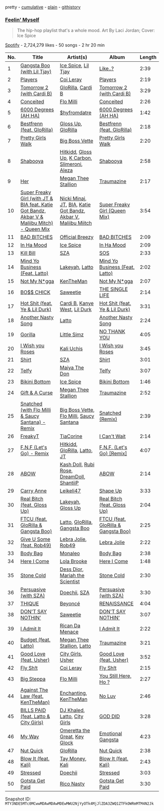 pretty - [cumulative](/playlists/cumulative/37i9dQZF1DX6GwdWRQMQpq.md) - [plain](/playlists/plain/37i9dQZF1DX6GwdWRQMQpq) - [githistory](https://github.githistory.xyz/mackorone/spotify-playlist-archive/blob/main/playlists/plain/37i9dQZF1DX6GwdWRQMQpq)

### [Feelin' Myself](https://open.spotify.com/playlist/37i9dQZF1DX6GwdWRQMQpq)

> The hip\-hop playlist that's a whole mood\. Art By Laci Jordan; Cover: Ice Spice

[Spotify](https://open.spotify.com/user/spotify) - 2,724,279 likes - 50 songs - 2 hr 20 min

| No. | Title | Artist(s) | Album | Length |
|---|---|---|---|---|
| 1 | [Gangsta Boo \(with Lil Tjay\)](https://open.spotify.com/track/3lE8TCA1FKNQthjj73Sjrv) | [Ice Spice](https://open.spotify.com/artist/3LZZPxNDGDFVSIPqf4JuEf), [Lil Tjay](https://open.spotify.com/artist/6jGMq4yGs7aQzuGsMgVgZR) | [Like..?](https://open.spotify.com/album/3fZZ4lUejEiCoyLUpqZIi1) | 2:39 |
| 2 | [Players](https://open.spotify.com/track/6UN73IYd0hZxLi8wFPMQij) | [Coi Leray](https://open.spotify.com/artist/6AMd49uBDJfhf30Ak2QR5s) | [Players](https://open.spotify.com/album/4cAAsw7mPkGt15GXQzWlrM) | 2:19 |
| 3 | [Tomorrow 2 \(with Cardi B\)](https://open.spotify.com/track/7KXVIAuw3m2hxZanrpSXS3) | [GloRilla](https://open.spotify.com/artist/2qoQgPAilErOKCwE2Y8wOG), [Cardi B](https://open.spotify.com/artist/4kYSro6naA4h99UJvo89HB) | [Tomorrow 2 \(with Cardi B\)](https://open.spotify.com/album/5o1xUBd8aM7qFhjlBXiIpb) | 3:29 |
| 4 | [Conceited](https://open.spotify.com/track/02nTpchENdZ4Nm8AfTmrFv) | [Flo Milli](https://open.spotify.com/artist/08PvCOlef4xdOr20jFSTPd) | [Conceited](https://open.spotify.com/album/2q7cKHWIXtGBtEtARc5lyV) | 2:26 |
| 5 | [6000 Degrees \(AH HA\)](https://open.spotify.com/track/5no1uAP51SFQzZqITUxsfG) | [$hyfromdatre](https://open.spotify.com/artist/3f0iI02WmX2ozlN86BhnmC) | [6000 Degrees \(AH HA\)](https://open.spotify.com/album/4xX7TRWNeiqsCfCgGB5SkH) | 1:42 |
| 6 | [Bestfrenn \(feat\. GloRilla\)](https://open.spotify.com/track/2c8XhH3CD3Ztja2MIBxILf) | [Gloss Up](https://open.spotify.com/artist/7eDFwYpqsAROCZibWYr5C1), [GloRilla](https://open.spotify.com/artist/2qoQgPAilErOKCwE2Y8wOG) | [Bestfrenn \(feat\. GloRilla\)](https://open.spotify.com/album/2PH99JWwjb865QK15qvO0m) | 2:18 |
| 7 | [Pretty Girls Walk](https://open.spotify.com/track/646pXmilpKaPZIjgHzwPhR) | [Big Boss Vette](https://open.spotify.com/artist/6fKiutMtRIcxi4zEau0BuI) | [Pretty Girls Walk](https://open.spotify.com/album/4xUnFaLOk5EFsW78uNMnDK) | 2:20 |
| 8 | [Shabooya](https://open.spotify.com/track/6PphODv2LB2b9BWK9lhWuY) | [Hitkidd](https://open.spotify.com/artist/5pR1zWq3UPsOpW1pTWayLf), [Gloss Up](https://open.spotify.com/artist/7eDFwYpqsAROCZibWYr5C1), [K Carbon](https://open.spotify.com/artist/5LxoXQBUoD5oftz6xQLv9y), [Slimeroni](https://open.spotify.com/artist/1aSHAWLQKX1Ln5yoHh8mTq), [Aleza](https://open.spotify.com/artist/0cTIgkgGfLEoAAKV7tJnRz) | [Shabooya](https://open.spotify.com/album/1CGE1Yx45ZHuxkw95NXpyU) | 2:58 |
| 9 | [Her](https://open.spotify.com/track/5hHvFrMnwic82WwRLr4WY0) | [Megan Thee Stallion](https://open.spotify.com/artist/181bsRPaVXVlUKXrxwZfHK) | [Traumazine](https://open.spotify.com/album/4YP0h2KGDb20eJuStnBvim) | 2:17 |
| 10 | [Super Freaky Girl \(with JT & BIA feat\. Katie Got Bandz, Akbar V & Maliibu Mitch\) \- Queen Mix](https://open.spotify.com/track/4dFKEyGrwmIimMqwYleFOR) | [Nicki Minaj](https://open.spotify.com/artist/0hCNtLu0JehylgoiP8L4Gh), [JT](https://open.spotify.com/artist/39af15p0feaAOdL9DTRj3m), [BIA](https://open.spotify.com/artist/6veh5zbFpm31XsPdjBgPER), [Katie Got Bandz](https://open.spotify.com/artist/48ObYO3GM7R76nRcfyvnM9), [Akbar V](https://open.spotify.com/artist/74PEUb9Hxn7dY8jjgnQvSw), [Maliibu Miitch](https://open.spotify.com/artist/5J1JcdYCPj44YKz6kVA5wx) | [Super Freaky Girl \(Queen Mix\)](https://open.spotify.com/album/0kTHpgQCab29IVUdUIVtI6) | 3:54 |
| 11 | [BAD BITCHES](https://open.spotify.com/track/58edubUqtCDoirPaUAZ1b4) | [Official Breezy](https://open.spotify.com/artist/2Yt4zPxa9X6hQeIUieQiEq) | [BAD BITCHES](https://open.spotify.com/album/3VIqkHl5RyYPNeI5RJYA7W) | 2:09 |
| 12 | [In Ha Mood](https://open.spotify.com/track/0yUaLqhsVsguBpoOPL4cO7) | [Ice Spice](https://open.spotify.com/artist/3LZZPxNDGDFVSIPqf4JuEf) | [In Ha Mood](https://open.spotify.com/album/0CQzO0dUktGpymhtvrIXqW) | 2:09 |
| 13 | [Kill Bill](https://open.spotify.com/track/3OHfY25tqY28d16oZczHc8) | [SZA](https://open.spotify.com/artist/7tYKF4w9nC0nq9CsPZTHyP) | [SOS](https://open.spotify.com/album/07w0rG5TETcyihsEIZR3qG) | 2:33 |
| 14 | [Mind Yo Business \(Feat\. Latto\)](https://open.spotify.com/track/5hR1PFUnx0uRkqYsW4Z4ja) | [Lakeyah](https://open.spotify.com/artist/77gMBvQ2frbQAPyCeoYGm7), [Latto](https://open.spotify.com/artist/3MdXrJWsbVzdn6fe5JYkSQ) | [Mind Yo Business \(Feat\. Latto\)](https://open.spotify.com/album/0NCupn1XlJsAHmUcCCGLQk) | 2:02 |
| 15 | [Not My N\*gga](https://open.spotify.com/track/6tL1V3GzJccYkas3w3f6QC) | [KenTheMan](https://open.spotify.com/artist/6o4O5GX5kOWAGXtZUedxo3) | [Not My N\*gga](https://open.spotify.com/album/1CUo0EBK0PhrHJQeI2Lg3z) | 2:07 |
| 16 | [BO$$ CHICK](https://open.spotify.com/track/0FAKS4dY2MADctcsPbmUvm) | [Saweetie](https://open.spotify.com/artist/6cK3NBO6uP7hh0oyuVELFl) | [THE SINGLE LIFE](https://open.spotify.com/album/0kyPJmOde43w1nWzd79OU8) | 2:14 |
| 17 | [Hot Shit \(feat\. Ye & Lil Durk\)](https://open.spotify.com/track/3uJFmluXzYedoJcvhpC1AW) | [Cardi B](https://open.spotify.com/artist/4kYSro6naA4h99UJvo89HB), [Kanye West](https://open.spotify.com/artist/5K4W6rqBFWDnAN6FQUkS6x), [Lil Durk](https://open.spotify.com/artist/3hcs9uc56yIGFCSy9leWe7) | [Hot Shit \(feat\. Ye & Lil Durk\)](https://open.spotify.com/album/2qTIltFPwJzsyssGeOwdRO) | 3:31 |
| 18 | [Another Nasty Song](https://open.spotify.com/track/6lABMzDz2QUqZXRPvQIkuJ) | [Latto](https://open.spotify.com/artist/3MdXrJWsbVzdn6fe5JYkSQ) | [Another Nasty Song](https://open.spotify.com/album/6lFb5yNr5P8oniP9OfDuNb) | 2:24 |
| 19 | [Gorilla](https://open.spotify.com/track/0pJO1tc1GpnxFyQp6Zp82r) | [Little Simz](https://open.spotify.com/artist/6eXZu6O7nAUA5z6vLV8NKI) | [NO THANK YOU](https://open.spotify.com/album/57263zG8Md6XZ9lBUPPYCm) | 4:05 |
| 20 | [I Wish you Roses](https://open.spotify.com/track/6BQrmjAgPfPTwILoFEK3Hd) | [Kali Uchis](https://open.spotify.com/artist/1U1el3k54VvEUzo3ybLPlM) | [I Wish you Roses](https://open.spotify.com/album/2XCrHIlpS6yq2Lix46lOPi) | 3:45 |
| 21 | [Shirt](https://open.spotify.com/track/34ZAzO78a5DAVNrYIGWcPm) | [SZA](https://open.spotify.com/artist/7tYKF4w9nC0nq9CsPZTHyP) | [Shirt](https://open.spotify.com/album/6Kqm5aSp69hTaOHTx38hsD) | 3:01 |
| 22 | [Telfy](https://open.spotify.com/track/4vj1VHAC9n8ZodCqdnauS7) | [Maiya The Don](https://open.spotify.com/artist/6S6u5pS5ywg7rv50rhpobQ) | [Telfy](https://open.spotify.com/album/6jzTgp5UKMbNgqbTbKbDZo) | 3:07 |
| 23 | [Bikini Bottom](https://open.spotify.com/track/27Qz0cFmMGADsniMeUwyUe) | [Ice Spice](https://open.spotify.com/artist/3LZZPxNDGDFVSIPqf4JuEf) | [Bikini Bottom](https://open.spotify.com/album/2n38ZBBmPSssEGGPgu6NPl) | 1:46 |
| 24 | [Gift & A Curse](https://open.spotify.com/track/1U4pYd8XGOYr9GvKqIprCa) | [Megan Thee Stallion](https://open.spotify.com/artist/181bsRPaVXVlUKXrxwZfHK) | [Traumazine](https://open.spotify.com/album/4YP0h2KGDb20eJuStnBvim) | 2:52 |
| 25 | [Snatched \(with Flo Milli & Saucy Santana\) \- Remix](https://open.spotify.com/track/214gn7n7rA6KbRIYpznXJT) | [Big Boss Vette](https://open.spotify.com/artist/6fKiutMtRIcxi4zEau0BuI), [Flo Milli](https://open.spotify.com/artist/08PvCOlef4xdOr20jFSTPd), [Saucy Santana](https://open.spotify.com/artist/2NfwGBr2swqZ1rzE3kAV23) | [Snatched \(Remix\)](https://open.spotify.com/album/1FT1bJftmXeooNZqBUANZG) | 2:39 |
| 26 | [FreakyT](https://open.spotify.com/track/4CCrZzRdeWYrWJ0DoN4XCa) | [TiaCorine](https://open.spotify.com/artist/39i5B6umzWzkfMe12JrMwW) | [I Can't Wait](https://open.spotify.com/album/2aWH1TBFvdbwGXXic7bqE7) | 2:14 |
| 27 | [F.N.F \(Let's Go\) \- Remix](https://open.spotify.com/track/59DRBDlssFvtWDHsYwCa6q) | [Hitkidd](https://open.spotify.com/artist/5pR1zWq3UPsOpW1pTWayLf), [GloRilla](https://open.spotify.com/artist/2qoQgPAilErOKCwE2Y8wOG), [Latto](https://open.spotify.com/artist/3MdXrJWsbVzdn6fe5JYkSQ), [JT](https://open.spotify.com/artist/39af15p0feaAOdL9DTRj3m) | [F.N.F\. \(Let's Go\) \[Remix\]](https://open.spotify.com/album/6JY12I6Vg26EqjMIJIX3yh) | 4:07 |
| 28 | [ABOW](https://open.spotify.com/track/5KEpflyct0AqX7H7GVlQVj) | [Kash Doll](https://open.spotify.com/artist/3u579Gdap91lMptBSdXTpf), [Rubi Rose](https://open.spotify.com/artist/1DGAqC29aw0FpJCejAehVk), [DreamDoll](https://open.spotify.com/artist/1nsdnHv49z0H5oPj3sJ3to), [ShantiiP](https://open.spotify.com/artist/6LDmAUGAL9bDnQpu5dxBv5) | [ABOW](https://open.spotify.com/album/6ZfGwuyfS3jUQpZ2L0sx7b) | 2:14 |
| 29 | [Carry Anne](https://open.spotify.com/track/3gPxfcewMlw2h9n24uW4pm) | [Leikeli47](https://open.spotify.com/artist/0DtXHIvJ8NWBg5pGvsgWnR) | [Shape Up](https://open.spotify.com/album/0sdLAra6HEkMJuxB7ZkXSi) | 3:33 |
| 30 | [Real Bitch \(feat\. Gloss Up\)](https://open.spotify.com/track/4zH4kR30s4Cx6HMvodrf32) | [Lakeyah](https://open.spotify.com/artist/77gMBvQ2frbQAPyCeoYGm7), [Gloss Up](https://open.spotify.com/artist/7eDFwYpqsAROCZibWYr5C1) | [Real Bitch \(feat\. Gloss Up\)](https://open.spotify.com/album/6MUUM532DEcR697rck5n90) | 2:04 |
| 31 | [FTCU \(feat\. GloRilla & Gangsta Boo\)](https://open.spotify.com/track/4lxTmHPgoRWwM9QisWobJL) | [Latto](https://open.spotify.com/artist/3MdXrJWsbVzdn6fe5JYkSQ), [GloRilla](https://open.spotify.com/artist/2qoQgPAilErOKCwE2Y8wOG), [Gangsta Boo](https://open.spotify.com/artist/3ppZNqihWOzuH4A0f4KmeP) | [FTCU \(feat\. GloRilla & Gangsta Boo\)](https://open.spotify.com/album/5MnLj1SQmw3nr7oTbJgtuB) | 2:25 |
| 32 | [Give U Some \(feat\. Rob49\)](https://open.spotify.com/track/1SDPlyCpP441BhYKcupxc0) | [Lebra Jolie](https://open.spotify.com/artist/3ej8SuMJzEgwFLe2lCBikV), [Rob49](https://open.spotify.com/artist/1jBoSSrbz9n4ehQWA4cZgB) | [Lebra Jolie](https://open.spotify.com/album/28zSKv6y1iWehsGpxGbpW6) | 2:22 |
| 33 | [Body Bag](https://open.spotify.com/track/04b0tLlmpRhukCXaXT6l2J) | [Monaleo](https://open.spotify.com/artist/2sflbTtCirog5VxD6jPAfb) | [Body Bag](https://open.spotify.com/album/1uGar7MLJx7xRxSttyCw75) | 2:38 |
| 34 | [Here I Come](https://open.spotify.com/track/24JTap3Y2LHb3icc5iIkNj) | [Lola Brooke](https://open.spotify.com/artist/2Ggj5XNlIb4Lnbqe307FyB) | [Here I Come](https://open.spotify.com/album/5yEN89IGBwa3y0tP2qWAnK) | 1:48 |
| 35 | [Stone Cold](https://open.spotify.com/track/2ZJSuTo2KtL066oKKmcUlL) | [Dess Dior](https://open.spotify.com/artist/1RnSjp7u3KIyEJbRiQLs9O), [Mariah the Scientist](https://open.spotify.com/artist/7HO5fOXE4gh3lzZn64tX2E) | [Stone Cold](https://open.spotify.com/album/75XtJQhaA2gnlYJ1RsrxgO) | 2:30 |
| 36 | [Persuasive \(with SZA\)](https://open.spotify.com/track/67v2UHujFruxWrDmjPYxD6) | [Doechii](https://open.spotify.com/artist/4E2rKHVDssGJm2SCDOMMJB), [SZA](https://open.spotify.com/artist/7tYKF4w9nC0nq9CsPZTHyP) | [Persuasive \(with SZA\)](https://open.spotify.com/album/7LYy99hyg4eHQeYkKPuS6R) | 3:30 |
| 37 | [THIQUE](https://open.spotify.com/track/1LCm0lFnEsxR2oPqyHLGX9) | [Beyoncé](https://open.spotify.com/artist/6vWDO969PvNqNYHIOW5v0m) | [RENAISSANCE](https://open.spotify.com/album/6FJxoadUE4JNVwWHghBwnb) | 4:04 |
| 38 | [DON'T SAY NOTHIN'](https://open.spotify.com/track/71OhlyZmlUaJ1yL20SR372) | [Saweetie](https://open.spotify.com/artist/6cK3NBO6uP7hh0oyuVELFl) | [DON'T SAY NOTHIN'](https://open.spotify.com/album/1lcQCI355q0dW7gCrIs5x3) | 3:07 |
| 39 | [I Admit It](https://open.spotify.com/track/1maxWYnkqlo64OVdtkPZQn) | [Rican Da Menace](https://open.spotify.com/artist/1JfDtCRGqUvGFKaevDPrHY) | [I Admit It](https://open.spotify.com/album/0qS3rNh4aSrYtU9Kibqqet) | 2:22 |
| 40 | [Budget \(feat\. Latto\)](https://open.spotify.com/track/3BFxkzhkESwALQxjxOVFgJ) | [Megan Thee Stallion](https://open.spotify.com/artist/181bsRPaVXVlUKXrxwZfHK), [Latto](https://open.spotify.com/artist/3MdXrJWsbVzdn6fe5JYkSQ) | [Traumazine](https://open.spotify.com/album/4YP0h2KGDb20eJuStnBvim) | 3:21 |
| 41 | [Good Love \(feat\. Usher\)](https://open.spotify.com/track/52JFc40b28XJDROR3c4uAr) | [City Girls](https://open.spotify.com/artist/37hAfseJWi0G3Scife12Il), [Usher](https://open.spotify.com/artist/23zg3TcAtWQy7J6upgbUnj) | [Good Love \(feat\. Usher\)](https://open.spotify.com/album/0OhW9KGuhEaWt5kt9s5qKf) | 3:52 |
| 42 | [Fly Sh!t](https://open.spotify.com/track/3HbMXSKuTdKWChpvMIKhg5) | [Coi Leray](https://open.spotify.com/artist/6AMd49uBDJfhf30Ak2QR5s) | [Fly Sh!t](https://open.spotify.com/album/38tlAzTpYRs5lL14yBjLxj) | 2:15 |
| 43 | [Big Steppa](https://open.spotify.com/track/4wS4YABWUMDxcbImu3llWL) | [Flo Milli](https://open.spotify.com/artist/08PvCOlef4xdOr20jFSTPd) | [You Still Here, Ho ?](https://open.spotify.com/album/42C76ZnwdWqEu6zs6NFW1A) | 2:27 |
| 44 | [Against The Law \(feat\. KenTheMan\)](https://open.spotify.com/track/0DI6obJSPoev6ryG0NIsYC) | [Enchanting](https://open.spotify.com/artist/26XGM4cZDcTgrXo1nis5HT), [KenTheMan](https://open.spotify.com/artist/6o4O5GX5kOWAGXtZUedxo3) | [No Luv](https://open.spotify.com/album/3dWR4DigMGjegp0NPBfAV7) | 2:46 |
| 45 | [BILLS PAID \(feat\. Latto & City Girls\)](https://open.spotify.com/track/0JiLQRLOeWQdPC9rVpOqqo) | [DJ Khaled](https://open.spotify.com/artist/0QHgL1lAIqAw0HtD7YldmP), [Latto](https://open.spotify.com/artist/3MdXrJWsbVzdn6fe5JYkSQ), [City Girls](https://open.spotify.com/artist/37hAfseJWi0G3Scife12Il) | [GOD DID](https://open.spotify.com/album/6NuGZnOc88LcZpEkJIbO50) | 3:28 |
| 46 | [My Way](https://open.spotify.com/track/5BcIBbBdkjSYnf5jNlLG7j) | [Omeretta the Great](https://open.spotify.com/artist/3wFzTRAvCLEACzbRmgBEHx), [Key Glock](https://open.spotify.com/artist/0RESbWvOMyua0yuyVrztJ5) | [Emotional Gangsta](https://open.spotify.com/album/09wAIQk3bRrbBlNQZXBv2C) | 4:23 |
| 47 | [Nut Quick](https://open.spotify.com/track/0WEpjj9YZTbvvIzNiRBAtW) | [GloRilla](https://open.spotify.com/artist/2qoQgPAilErOKCwE2Y8wOG) | [Nut Quick](https://open.spotify.com/album/4dxjlUOxRmGsC6ss1H5VWY) | 2:38 |
| 48 | [Blow It \(feat\. Kali\)](https://open.spotify.com/track/6dGrg1FaSIuplGe01CkL2I) | [Tay Money](https://open.spotify.com/artist/6R6EfP43F8ZuMcilsE4zs7), [Kali](https://open.spotify.com/artist/1YRqgFNXqRyMDRr8ClS1NL) | [Blow It \(feat\. Kali\)](https://open.spotify.com/album/5EmxmoOuOzwi2sMH6kLiP9) | 2:43 |
| 49 | [Stressed](https://open.spotify.com/track/0VgFUdSwF7cdQMixbHIXzD) | [Doechii](https://open.spotify.com/artist/4E2rKHVDssGJm2SCDOMMJB) | [Stressed](https://open.spotify.com/album/5c83fHwumoUMJpwvPmVCX8) | 3:03 |
| 50 | [Gotsta Get Paid](https://open.spotify.com/track/05NtQ4hY7LiPApiQrA5P5c) | [Rico Nasty](https://open.spotify.com/artist/2OaHYHb2XcFPvqL3VsyPzU) | [Gotsta Get Paid](https://open.spotify.com/album/0NKxUky8rIoZ2fTeXEIMku) | 3:30 |

Snapshot ID: `MTY3NDE5MTc0MCwwMDAwMDAwMDEwMWU2NjYyOTk4MjJlZDA3ZWQ1ZTFkOWRmMTM4N2Jk`

